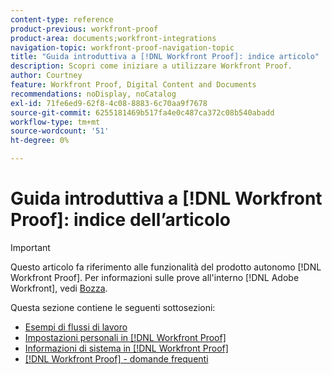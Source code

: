 ```yaml
---
content-type: reference
product-previous: workfront-proof
product-area: documents;workfront-integrations
navigation-topic: workfront-proof-navigation-topic
title: "Guida introduttiva a [!DNL Workfront Proof]: indice articolo"
description: Scopri come iniziare a utilizzare Workfront Proof.
author: Courtney
feature: Workfront Proof, Digital Content and Documents
recommendations: noDisplay, noCatalog
exl-id: 71fe6ed9-62f8-4c08-8883-6c70aa9f7678
source-git-commit: 6255181469b517fa4e0c487ca372c08b540abadd
workflow-type: tm+mt
source-wordcount: '51'
ht-degree: 0%

---
```


# Guida introduttiva a [!DNL Workfront Proof]: indice dell’articolo

<!-- Audited: 1/2024 -->

>[!IMPORTANT]
>
>Questo articolo fa riferimento alle funzionalità del prodotto autonomo [!DNL Workfront Proof]. Per informazioni sulle prove all&#39;interno [!DNL Adobe Workfront], vedi [Bozza](../../review-and-approve-work/proofing/proofing.md).

Questa sezione contiene le seguenti sottosezioni:

* [Esempi di flussi di lavoro](../../workfront-proof/wp-getstarted/workflow-examples/workflow-examples.md)
* [Impostazioni personali in [!DNL Workfront Proof]](../../workfront-proof/wp-getstarted/personal-settings/personal-settings.md)
* [Informazioni di sistema in [!DNL Workfront Proof]](../../workfront-proof/wp-getstarted/system-information/system-information.md)
* [[!DNL Workfront Proof] - domande frequenti](../../workfront-proof/wp-getstarted/faqs/faqs.md)
